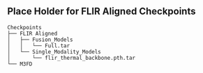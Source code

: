 ## Place Holder for FLIR Aligned Checkpoints
```
Checkpoints
├── FLIR Aligned
│   ├── Fusion_Models
│   │   └── Full.tar
│   └── Single_Modality_Models
│       └── flir_thermal_backbone.pth.tar
└── M3FD
```
